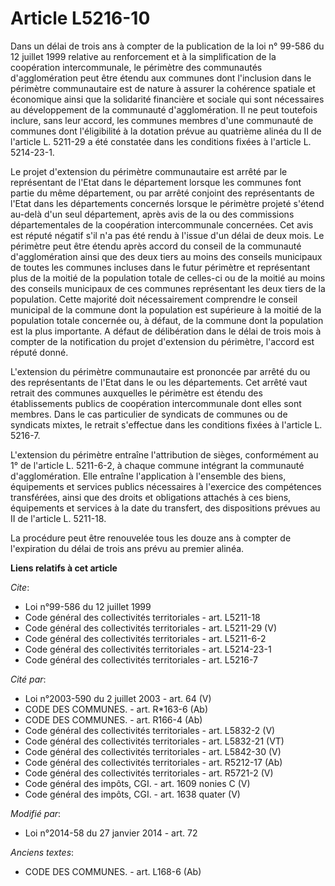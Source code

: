 # Article L5216-10

Dans un délai de trois ans à compter de la publication de la loi n° 99-586 du 12 juillet 1999 relative au renforcement et à
la simplification de la coopération intercommunale, le périmètre des communautés d'agglomération peut être étendu aux
communes dont l'inclusion dans le périmètre communautaire est de nature à assurer la cohérence spatiale et économique ainsi
que la solidarité financière et sociale qui sont nécessaires au développement de la communauté d'agglomération. Il ne peut
toutefois inclure, sans leur accord, les communes membres d'une communauté de communes dont l'éligibilité à la dotation
prévue au quatrième alinéa du II de l'article L. 5211-29 a été constatée dans les conditions fixées à l'article L.
5214-23-1. 

Le projet d'extension du périmètre communautaire est arrêté par le représentant de l'Etat dans le département lorsque les
communes font partie du même département, ou par arrêté conjoint des représentants de l'Etat dans les départements concernés
lorsque le périmètre projeté s'étend au-delà d'un seul département, après avis de la ou des commissions départementales de la
coopération intercommunale concernées. Cet avis est réputé négatif s'il n'a pas été rendu à l'issue d'un délai de deux mois.
Le périmètre peut être étendu après accord du conseil de la communauté d'agglomération ainsi que des deux tiers au moins des
conseils municipaux de toutes les communes incluses dans le futur périmètre et représentant plus de la moitié de la
population totale de celles-ci ou de la moitié au moins des conseils municipaux de ces communes représentant les deux tiers
de la population. Cette majorité doit nécessairement comprendre le conseil municipal de la commune dont la population est
supérieure à la moitié de la population totale concernée ou, à défaut, de la commune dont la population est la plus
importante. A défaut de délibération dans le délai de trois mois à compter de la notification du projet d'extension du
périmètre, l'accord est réputé donné. 

L'extension du périmètre communautaire est prononcée par arrêté du ou des représentants de l'Etat dans le ou les
départements. Cet arrêté vaut retrait des communes auxquelles le périmètre est étendu des établissements publics de
coopération intercommunale dont elles sont membres. Dans le cas particulier de syndicats de communes ou de syndicats mixtes,
le retrait s'effectue dans les conditions fixées à l'article L. 5216-7. 

L'extension du périmètre entraîne l'attribution de sièges, conformément au 1° de l'article L. 5211-6-2, à chaque commune
intégrant la communauté d'agglomération. Elle entraîne l'application à l'ensemble des biens, équipements et services publics
nécessaires à l'exercice des compétences transférées, ainsi que des droits et obligations attachés à ces biens, équipements
et services à la date du transfert, des dispositions prévues au II de l'article L. 5211-18. 

La procédure peut être renouvelée tous les douze ans à compter de l'expiration du délai de trois ans prévu au premier alinéa.

**Liens relatifs à cet article**

_Cite_:

  - Loi n°99-586 du 12 juillet 1999
  - Code général des collectivités territoriales - art. L5211-18
  - Code général des collectivités territoriales - art. L5211-29 (V)
  - Code général des collectivités territoriales - art. L5211-6-2
  - Code général des collectivités territoriales - art. L5214-23-1
  - Code général des collectivités territoriales - art. L5216-7

_Cité par_:

  - Loi n°2003-590 du 2 juillet 2003 - art. 64 (V)
  - CODE DES COMMUNES. - art. R*163-6 (Ab)
  - CODE DES COMMUNES. - art. R166-4 (Ab)
  - Code général des collectivités territoriales - art. L5832-2 (V)
  - Code général des collectivités territoriales - art. L5832-21 (VT)
  - Code général des collectivités territoriales - art. L5842-30 (V)
  - Code général des collectivités territoriales - art. R5212-17 (Ab)
  - Code général des collectivités territoriales - art. R5721-2 (V)
  - Code général des impôts, CGI. - art. 1609 nonies C (V)
  - Code général des impôts, CGI. - art. 1638 quater (V)

_Modifié par_:

  - Loi n°2014-58 du 27 janvier 2014 - art. 72

_Anciens textes_:

  - CODE DES COMMUNES. - art. L168-6 (Ab)
